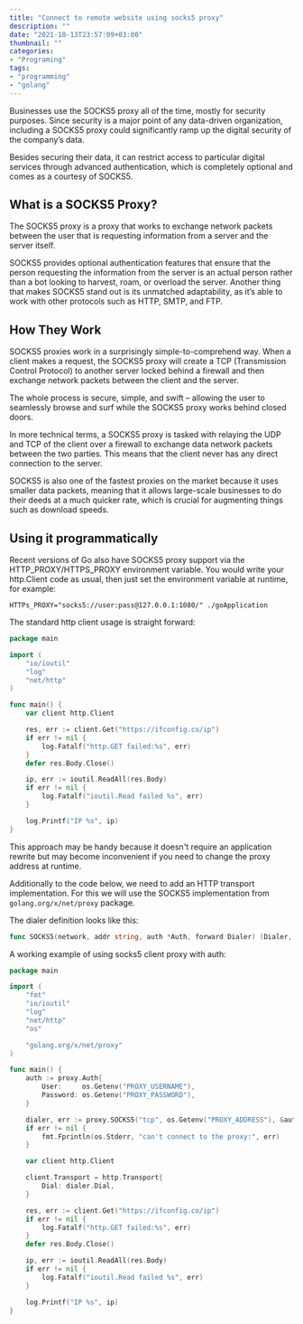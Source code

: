 ```yaml
---
title: "Connect to remote website using socks5 proxy"
description: ""
date: "2021-10-13T23:57:09+03:00"
thumbnail: ""
categories:
- "Programing"
tags:
- "programming"
- "golang"
---
```


Businesses use the SOCKS5 proxy all of the time, mostly for security purposes. Since security is a major point of any data-driven organization, including a SOCKS5 proxy could significantly ramp up the digital security of the company’s data.

Besides securing their data, it can restrict access to particular digital services through advanced authentication, which is completely optional and comes as a courtesy of SOCKS5.

<!--more--> 

What is a SOCKS5 Proxy?
----------------------
The SOCKS5 proxy is a proxy that works to exchange network packets between the user that is requesting information from a server and the server itself. 

SOCKS5 provides optional authentication features that ensure that the person requesting the information from the server is an actual person rather than a bot looking to harvest, roam, or overload the server. Another thing that makes SOCKS5 stand out is its unmatched adaptability, as it’s able to work with other protocols such as HTTP, SMTP, and FTP.

How They Work
-------------
SOCKS5 proxies work in a surprisingly simple-to-comprehend way. When a client makes a request, the SOCKS5 proxy will create a TCP (Transmission Control Protocol) to another server locked behind a firewall and then exchange network packets between the client and the server.

The whole process is secure, simple, and swift – allowing the user to seamlessly browse and surf while the SOCKS5 proxy works behind closed doors.

In more technical terms, a SOCKS5 proxy is tasked with relaying the UDP and TCP of the client over a firewall to exchange data network packets between the two parties. This means that the client never has any direct connection to the server.


SOCKS5 is also one of the fastest proxies on the market because it uses smaller data packets, meaning that it allows large-scale businesses to do their deeds at a much quicker rate, which is crucial for augmenting things such as download speeds.

Using it programmatically
-------------------------
Recent versions of Go also have SOCKS5 proxy support via the HTTP_PROXY/HTTPS_PROXY environment variable.
You would write your http.Client code as usual, then just set the environment variable at runtime, for example:
```shell
HTTPs_PROXY="socks5://user:pass@127.0.0.1:1080/" ./goApplication
```

The standard http client usage is straight forward:
```go
package main

import (
	"io/ioutil"
	"log"
	"net/http"
)

func main() {
	var client http.Client

	res, err := client.Get("https://ifconfig.co/ip")
	if err != nil {
		log.Fatalf("http.GET failed:%s", err)
	}
	defer res.Body.Close()

	ip, err := ioutil.ReadAll(res.Body)
	if err != nil {
		log.Fatalf("ioutil.Read failed %s", err)
	}

	log.Printf("IP %s", ip)
}

```

This approach may be handy because it doesn't require an application rewrite but may become inconvenient if you need to change the proxy address at runtime.

Additionally to the code below, we need to add an HTTP transport implementation. For this we will use the SOCKS5 implementation from `golang.org/x/net/proxy` package.

The dialer definition looks like this:
```go
func SOCKS5(network, addr string, auth *Auth, forward Dialer) (Dialer, error)
```

A working example of using socks5 client proxy with auth:
```go
package main

import (
	"fmt"
	"io/ioutil"
	"log"
	"net/http"
	"os"

	"golang.org/x/net/proxy"
)

func main() {
	auth := proxy.Auth{
		User:     os.Getenv("PROXY_USERNAME"),
		Password: os.Getenv("PROXY_PASSWORD"),
	}

	dialer, err := proxy.SOCKS5("tcp", os.Getenv("PROXY_ADDRESS"), &auth, proxy.Direct)
	if err != nil {
		fmt.Fprintln(os.Stderr, "can't connect to the proxy:", err)
	}

	var client http.Client

	client.Transport = http.Transport{
		Dial: dialer.Dial,
	}

	res, err := client.Get("https://ifconfig.co/ip")
	if err != nil {
		log.Fatalf("http.GET failed:%s", err)
	}
	defer res.Body.Close()

	ip, err := ioutil.ReadAll(res.Body)
	if err != nil {
		log.Fatalf("ioutil.Read failed %s", err)
	}

	log.Printf("IP %s", ip)
}

```